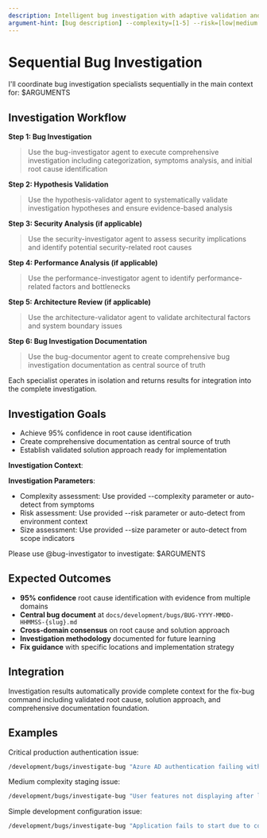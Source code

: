 ```yaml
---
description: Intelligent bug investigation with adaptive validation and comprehensive documentation
argument-hint: [bug description] --complexity=[1-5] --risk=[low|medium|high|critical] --size=[small|medium|large|enterprise]
---
```


# Sequential Bug Investigation

I'll coordinate bug investigation specialists sequentially in the main context for: $ARGUMENTS

## Investigation Workflow

**Step 1: Bug Investigation**
> Use the bug-investigator agent to execute comprehensive investigation including categorization, symptoms analysis, and initial root cause identification

**Step 2: Hypothesis Validation**
> Use the hypothesis-validator agent to systematically validate investigation hypotheses and ensure evidence-based analysis

**Step 3: Security Analysis (if applicable)**
> Use the security-investigator agent to assess security implications and identify potential security-related root causes

**Step 4: Performance Analysis (if applicable)**
> Use the performance-investigator agent to identify performance-related factors and bottlenecks

**Step 5: Architecture Review (if applicable)**
> Use the architecture-validator agent to validate architectural factors and system boundary issues

**Step 6: Bug Investigation Documentation**
> Use the bug-documentor agent to create comprehensive bug investigation documentation as central source of truth

Each specialist operates in isolation and returns results for integration into the complete investigation.

## Investigation Goals
- Achieve 95% confidence in root cause identification
- Create comprehensive documentation as central source of truth
- Establish validated solution approach ready for implementation

**Investigation Context**:

**Investigation Parameters**:
- Complexity assessment: Use provided --complexity parameter or auto-detect from symptoms
- Risk assessment: Use provided --risk parameter or auto-detect from environment context
- Size assessment: Use provided --size parameter or auto-detect from scope indicators

Please use @bug-investigator to investigate: $ARGUMENTS

## Expected Outcomes

- **95% confidence** root cause identification with evidence from multiple domains
- **Central bug document** at `docs/development/bugs/BUG-YYYY-MMDD-HHMMSS-{slug}.md`
- **Cross-domain consensus** on root cause and solution approach
- **Investigation methodology** documented for future learning
- **Fix guidance** with specific locations and implementation strategy

## Integration

Investigation results automatically provide complete context for the fix-bug command including validated root cause, solution approach, and comprehensive documentation foundation.

## Examples

Critical production authentication issue:
```bash
/development/bugs/investigate-bug "Azure AD authentication failing with 500 errors affecting all users" --complexity=4 --risk=critical --size=large
```

Medium complexity staging issue:
```bash  
/development/bugs/investigate-bug "User features not displaying after login in staging environment" --complexity=3 --risk=medium --size=medium
```

Simple development configuration issue:
```bash
/development/bugs/investigate-bug "Application fails to start due to connection string error" --complexity=1 --risk=low --size=small
```